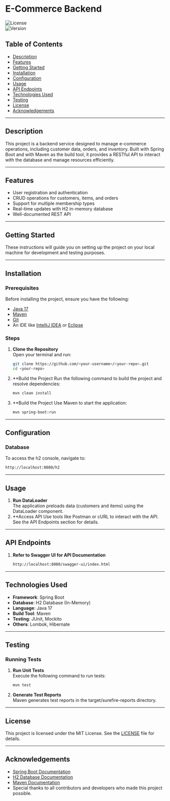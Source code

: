 # **E-Commerce Backend**

![License](https://img.shields.io/badge/license-MIT-green)  
![Version](https://img.shields.io/badge/version-1.0.0-blue)  

## **Table of Contents**

- [Description](#description)
- [Features](#features)
- [Getting Started](#getting-started)
- [Installation](#installation)
- [Configuration](#configuration)
- [Usage](#usage)
- [API Endpoints](#api-endpoints)
- [Technologies Used](#technologies-used)
- [Testing](#testing)
- [License](#license)
- [Acknowledgements](#acknowledgements)

---

## **Description**

This project is a backend service designed to manage e-commerce operations, including customer data, orders, and inventory. Built with Spring Boot and with Maven as the build tool, it provides a RESTful API to interact with the database and manage resources efficiently.

---

## **Features**

- User registration and authentication
- CRUD operations for customers, items, and orders
- Support for multiple membership types
- Real-time updates with H2 in-memory database
- Well-documented REST API

---

## **Getting Started**

These instructions will guide you on setting up the project on your local machine for development and testing purposes.

---

## **Installation**

### Prerequisites

Before installing the project, ensure you have the following:

- [Java 17](https://www.oracle.com/java/technologies/javase-downloads.html)
- [Maven](https://maven.apache.org/install.html)
- [Git](https://git-scm.com/)
- An IDE like [IntelliJ IDEA](https://www.jetbrains.com/idea/) or [Eclipse](https://www.eclipse.org/)

### Steps

1. **Clone the Repository**  
   Open your terminal and run:
   ```bash
   git clone https://github.com/<your-username>/<your-repo>.git
   cd <your-repo>
2. **Build the Project
   Run the following command to build the project and resolve dependencies:
   ```bash
   mvn clean install
3. **Build the Project
   Use Maven to start the application:
   ```bash
   mvn spring-boot:run

---

## **Configuration**

### Database
To access the h2 console, navigate to:
   ```bash
   http://localhost:8080/h2
   ```

---

## **Usage**

1. **Run DataLoader**  
   The application preloads data (customers and items) using the DataLoader component.
2. **Access API
   Use tools like Postman or cURL to interact with the API. See the API Endpoints section
   for details.

---

## **API Endpoints**

1. **Refer to Swagger UI for API Documentation**
   ```bash
   http://localhost:8080/swagger-ui/index.html
   ```

---

## **Technologies Used**

- **Framework**: Spring Boot
- **Database**: H2 Database (In-Memory)
- **Language**: Java 17
- **Build Tool**: Maven
- **Testing**: JUnit, Mockito
- **Others**: Lombok, Hibernate

---

## **Testing**

### Running Tests

1. **Run Unit Tests**  
   Execute the following command to run tests:
   ```bash
   mvn test
2. **Generate Test Reports**  
   Maven generates test reports in the target/surefire-reports directory.

---

## **License**

This project is licensed under the MIT License. See the [LICENSE](LICENSE) file for details.

---

## **Acknowledgements**

- [Spring Boot Documentation](https://spring.io/projects/spring-boot)  
- [H2 Database Documentation](https://www.h2database.com/)  
- [Maven Documentation](https://maven.apache.org/)  
- Special thanks to all contributors and developers who made this project possible.
